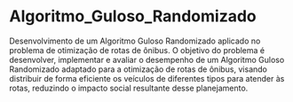# Algoritmo_Guloso_Randomizado
Desenvolvimento de um Algoritmo Guloso Randomizado aplicado no problema de otimização de rotas de ônibus.
O objetivo do problema é desenvolver, implementar e avaliar o desempenho de um Algoritmo Guloso Randomizado adaptado para a otimização de rotas de ônibus, visando distribuir de forma eficiente os veículos de diferentes tipos para atender às rotas, reduzindo o impacto social resultante desse planejamento.
